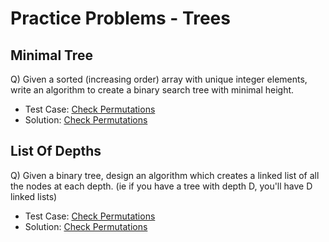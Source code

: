 # Practice Problems - Trees

## Minimal Tree
Q) Given a sorted (increasing order) array with unique integer elements, write an algorithm to create a binary search tree with minimal height.

- Test Case: [Check Permutations](../../test/practice_problem_tests/trees/minimal_tree_test.py)
- Solution: [Check Permutations](./minimal_tree.py)

## List Of Depths
Q) Given a binary tree, design an algorithm which creates a linked list of all the nodes at each depth. (ie if you have a tree with depth D, you'll have D linked lists)

- Test Case: [Check Permutations](../../test/practice_problem_tests/trees/list_of_depths_test.py)
- Solution: [Check Permutations](./list_of_depths.py)
